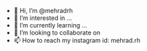 - 👋 Hi, I’m @mehradrh
- 👀 I’m interested in ...
- 🌱 I’m currently learning ...
- 💞️ I’m looking to collaborate on 
- 📫 How to reach my instagram id: mehrad.rh

<!---
mehradrh/mehradrh is a ✨ special ✨ repository because its `README.md` (this file) appears on your GitHub profile.
You can click the Preview link to take a look at your changes.
--->
